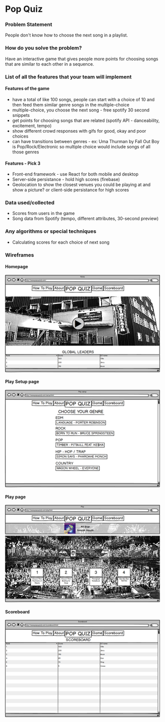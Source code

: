 # Pop Quiz

### Problem Statement
People don't know how to choose the next song in a playlist.

### How do you solve the problem?
Have an interactive game that gives people more points for choosing songs that are similar to each other in a sequence.

### List of all the features that your team will implement
#### Features of the game
* have a total of like 100 songs, people can start with a choice of 10 and then feed them similar genre songs in the multiple-choice
* multiple-choice, you choose the next song - free spotify 30 second snippets
* get points for choosing songs that are related (spotify API - danceability, excitement, tempo)
* show different crowd responses with gifs for good, okay and poor choices
* can have transitions between genres - ex: Uma Thurman by Fall Out Boy is Pop/Rock/Electronic so multiple choice would include songs of all those genres

#### Features - Pick 3
* Front-end framework - use React for both mobile and desktop
* Server-side persistance - hold high scores (firebase)
* Geolocation to show the closest venues you could be playing at and show a picture? or client-side persistance for high scores

### Data used/collected
* Scores from users in the game
* Song data from Spotify (tempo, different attributes, 30-second preview)

### Any algorithms or special techniques
* Calculating scores for each choice of next song

### Wireframes
#### Homepage
![Image of homepage](mockups/homepage.png)

#### Play Setup page
![Image of setup](mockups/setup.png)

#### Play page
![Image of play page](mockups/play-screen.png)

#### Scoreboard
![Image of scoreboard](mockups/scoreboard.png)